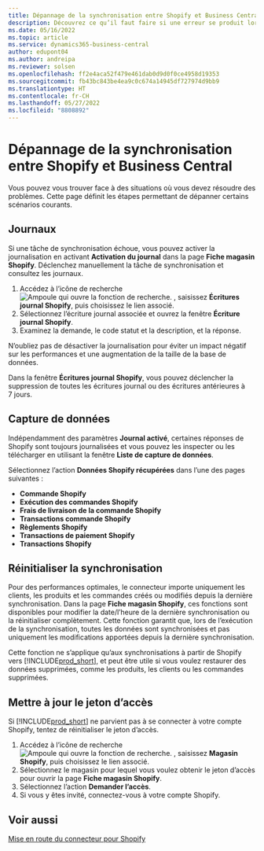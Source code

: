 ```yaml
---
title: Dépannage de la synchronisation entre Shopify et Business Central
description: Découvrez ce qu’il faut faire si une erreur se produit lors de la synchronisation des données entre Shopify et Business Central
ms.date: 05/16/2022
ms.topic: article
ms.service: dynamics365-business-central
author: edupont04
ms.author: andreipa
ms.reviewer: solsen
ms.openlocfilehash: ff2e4aca52f479e461dab0d9d0f0ce4958d19353
ms.sourcegitcommit: fb43bc843be4ea9c0c674a14945df727974d9bb9
ms.translationtype: HT
ms.contentlocale: fr-CH
ms.lasthandoff: 05/27/2022
ms.locfileid: "8808892"
---
```

# <a name="troubleshooting-the-shopify-and-business-central-synchronization"></a>Dépannage de la synchronisation entre Shopify et Business Central

Vous pouvez vous trouver face à des situations où vous devez résoudre des problèmes. Cette page définit les étapes permettant de dépanner certains scénarios courants.

## <a name="logs"></a>Journaux

Si une tâche de synchronisation échoue, vous pouvez activer la journalisation en activant **Activation du journal** dans la page **Fiche magasin Shopify**. Déclenchez manuellement la tâche de synchronisation et consultez les journaux.

1. Accédez à l’icône de recherche ![Ampoule qui ouvre la fonction de recherche.](../media/ui-search/search_small.png "Dites-moi ce que vous voulez faire") , saisissez **Écritures journal Shopify**, puis choisissez le lien associé.
2. Sélectionnez l’écriture journal associée et ouvrez la fenêtre **Écriture journal Shopify**.
3. Examinez la demande, le code statut et la description, et la réponse.

N’oubliez pas de désactiver la journalisation pour éviter un impact négatif sur les performances et une augmentation de la taille de la base de données.

Dans la fenêtre **Écritures journal Shopify**, vous pouvez déclencher la suppression de toutes les écritures journal ou des écritures antérieures à 7 jours.

## <a name="data-capture"></a>Capture de données

Indépendamment des paramètres **Journal activé**, certaines réponses de Shopify sont toujours journalisées et vous pouvez les inspecter ou les télécharger en utilisant la fenêtre **Liste de capture de données**.

Sélectionnez l’action **Données Shopify récupérées** dans l’une des pages suivantes :

- **Commande Shopify**
- **Exécution des commandes Shopify**
- **Frais de livraison de la commande Shopify**
- **Transactions commande Shopify**
- **Règlements Shopify**
- **Transactions de paiement Shopify**
- **Transactions Shopify**

## <a name="reset-sync"></a>Réinitialiser la synchronisation

Pour des performances optimales, le connecteur importe uniquement les clients, les produits et les commandes créés ou modifiés depuis la dernière synchronisation. Dans la page **Fiche magasin Shopify**, ces fonctions sont disponibles pour modifier la date/l’heure de la dernière synchronisation ou la réinitialiser complètement. Cette fonction garantit que, lors de l’exécution de la synchronisation, toutes les données sont synchronisées et pas uniquement les modifications apportées depuis la dernière synchronisation.

Cette fonction ne s’applique qu’aux synchronisations à partir de Shopify vers [!INCLUDE[prod_short](../includes/prod_short.md)], et peut être utile si vous voulez restaurer des données supprimées, comme les produits, les clients ou les commandes supprimées.

## <a name="update-the-access-token"></a>Mettre à jour le jeton d’accès

Si [!INCLUDE[prod_short](../includes/prod_short.md)] ne parvient pas à se connecter à votre compte Shopify, tentez de réinitialiser le jeton d’accès.

1. Accédez à l’icône de recherche ![Ampoule qui ouvre la fonction de recherche.](../media/ui-search/search_small.png "Dites-moi ce que vous voulez faire") , saisissez **Magasin Shopify**, puis choisissez le lien associé.
2. Sélectionnez le magasin pour lequel vous voulez obtenir le jeton d’accès pour ouvrir la page **Fiche magasin Shopify**.
3. Sélectionnez l’action **Demander l’accès**.
4. Si vous y êtes invité, connectez-vous à votre compte Shopify.

## <a name="see-also"></a>Voir aussi

[Mise en route du connecteur pour Shopify](get-started.md)  
